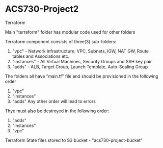 # ACS730-Project2

Terraform

Main "terraform" folder has modular code used for other folders

Terraform component consists of three(3) sub-folders:
1. "vpc" - Network infrastructure; VPC, Subnets, IGW, NAT GW, Route tables and Associations etc.
2. "instances" - All Virtual Machines, Security Groups and SSH key pair
3. "adds" - ALB, Target Group, Launch Template, Auto-Scaling Group

The folders all have "main.tf" file and should be provisioned in the following order
1. "vpc"
2. "instances"
3. "adds"
Any other order will lead to errors

Thye must also be destroyed in the following order:
1. "adds"
2. "instances"
3. "vpc"

Terraform State files stored to S3 bucket - "acs730-project-bucket" 

